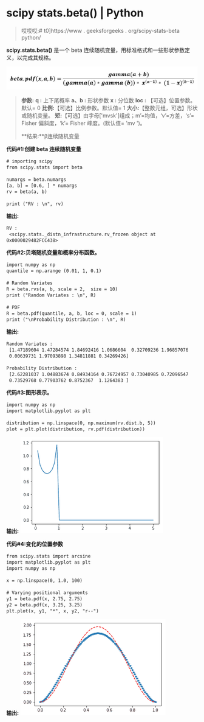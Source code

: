 # scipy stats.beta() | Python

> 哎哎哎:# t0]https://www . geeksforgeeks . org/scipy-stats-beta python/

**scipy.stats.beta()** 是一个 beta 连续随机变量，用标准格式和一些形状参数定义，以完成其规格。

![](img/79061605d77a278bc4eb62f546978ee6.png)

> **参数:**
> **q :** 上下尾概率
> **a、b :** 形状参数
> **x :** 分位数
> **loc :** 【可选】位置参数。默认= 0
> **比例:**【可选】比例参数。默认值= 1
> **大小:**【整数元组，可选】形状或随机变量。
> **矩:**【可选】由字母['mvsk']组成；m’=均值，‘v’=方差，‘s’= Fisher 偏斜度，‘k’= Fisher 峰度。(默认值= 'mv ')。
> 
> **结果:**β连续随机变量

**代码#1:创建 beta 连续随机变量**

```
# importing scipy
from scipy.stats import beta

numargs = beta.numargs
[a, b] = [0.6, ] * numargs
rv = beta(a, b)

print ("RV : \n", rv)
```

**输出:**

```
RV : 
 <scipy.stats._distn_infrastructure.rv_frozen object at 0x0000029482FCC438>

```

**代码#2:贝塔随机变量和概率分布函数。**

```
import numpy as np
quantile = np.arange (0.01, 1, 0.1)

# Random Variates
R = beta.rvs(a, b, scale = 2,  size = 10)
print ("Random Variates : \n", R)

# PDF
R = beta.pdf(quantile, a, b, loc = 0, scale = 1)
print ("\nProbability Distribution : \n", R)
```

**输出:**

```
Random Variates : 
 [1.47189604 1.47284574 1.84692416 1.0686604  0.32709236 1.96857076
 0.00639731 1.97093898 1.34811881 0.34269426]

Probability Distribution : 
 [2.62281037 1.04883674 0.84934164 0.76724957 0.73040985 0.72096547
 0.73529768 0.77903762 0.8752367  1.1264383 ]
```

**代码#3:图形表示。**

```
import numpy as np
import matplotlib.pyplot as plt

distribution = np.linspace(0, np.maximum(rv.dist.b, 5))
plot = plt.plot(distribution, rv.pdf(distribution))
```

**输出:**
![](img/1b984d4e1c88444b70d072e196d3bd09.png)

**代码#4:变化的位置参数**

```
from scipy.stats import arcsine
import matplotlib.pyplot as plt
import numpy as np

x = np.linspace(0, 1.0, 100)

# Varying positional arguments
y1 = beta.pdf(x, 2.75, 2.75)
y2 = beta.pdf(x, 3.25, 3.25)
plt.plot(x, y1, "*", x, y2, "r--")
```

**输出:**
![](img/7c1e36e4743b12135d2ede830176cff3.png)